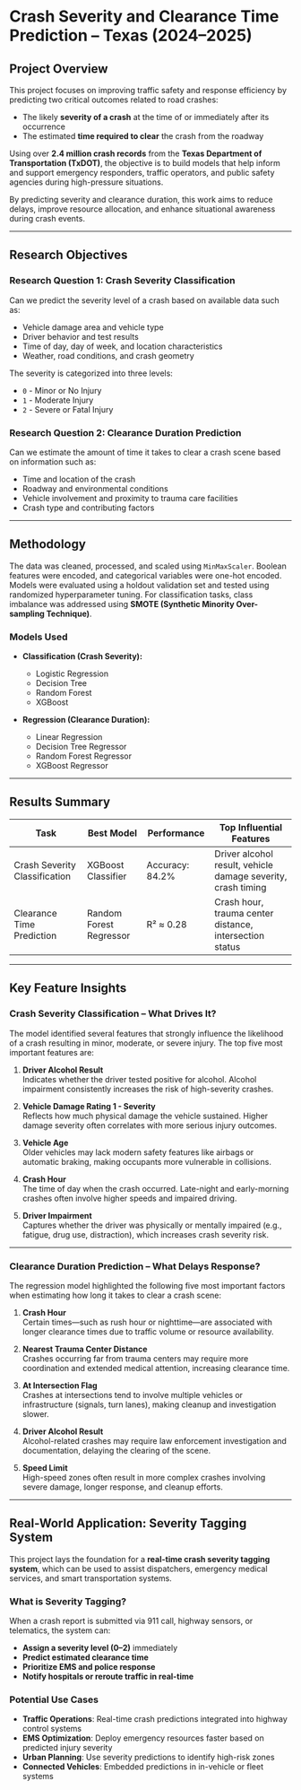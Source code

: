 # Crash Severity and Clearance Time Prediction – Texas (2024–2025)

## Project Overview

This project focuses on improving traffic safety and response efficiency by predicting two critical outcomes related to road crashes:

- The likely **severity of a crash** at the time of or immediately after its occurrence
- The estimated **time required to clear** the crash from the roadway

Using over **2.4 million crash records** from the **Texas Department of Transportation (TxDOT)**, the objective is to build models that help inform and support emergency responders, traffic operators, and public safety agencies during high-pressure situations.

By predicting severity and clearance duration, this work aims to reduce delays, improve resource allocation, and enhance situational awareness during crash events.

---

## Research Objectives

### Research Question 1: Crash Severity Classification

Can we predict the severity level of a crash based on available data such as:

- Vehicle damage area and vehicle type  
- Driver behavior and test results  
- Time of day, day of week, and location characteristics  
- Weather, road conditions, and crash geometry  

The severity is categorized into three levels:

- `0` - Minor or No Injury  
- `1` - Moderate Injury  
- `2` - Severe or Fatal Injury

### Research Question 2: Clearance Duration Prediction

Can we estimate the amount of time it takes to clear a crash scene based on information such as:

- Time and location of the crash  
- Roadway and environmental conditions  
- Vehicle involvement and proximity to trauma care facilities  
- Crash type and contributing factors

---

## Methodology

The data was cleaned, processed, and scaled using `MinMaxScaler`. Boolean features were encoded, and categorical variables were one-hot encoded. Models were evaluated using a holdout validation set and tested using randomized hyperparameter tuning. For classification tasks, class imbalance was addressed using **SMOTE (Synthetic Minority Over-sampling Technique)**.

### Models Used

- **Classification (Crash Severity):**
  - Logistic Regression
  - Decision Tree
  - Random Forest
  - XGBoost

- **Regression (Clearance Duration):**
  - Linear Regression
  - Decision Tree Regressor
  - Random Forest Regressor
  - XGBoost Regressor

---

## Results Summary

| Task                          | Best Model              | Performance     | Top Influential Features                                    |
|------------------------------|-------------------------|------------------|--------------------------------------------------------------|
| Crash Severity Classification | XGBoost Classifier      | Accuracy: 84.2%  | Driver alcohol result, vehicle damage severity, crash timing |
| Clearance Time Prediction     | Random Forest Regressor | R² ≈ 0.28        | Crash hour, trauma center distance, intersection status      |

---

## Key Feature Insights

### Crash Severity Classification – What Drives It?

The model identified several features that strongly influence the likelihood of a crash resulting in minor, moderate, or severe injury. The top five most important features are:

1. **Driver Alcohol Result**  
   Indicates whether the driver tested positive for alcohol. Alcohol impairment consistently increases the risk of high-severity crashes.

2. **Vehicle Damage Rating 1 - Severity**  
   Reflects how much physical damage the vehicle sustained. Higher damage severity often correlates with more serious injury outcomes.

3. **Vehicle Age**  
   Older vehicles may lack modern safety features like airbags or automatic braking, making occupants more vulnerable in collisions.

4. **Crash Hour**  
   The time of day when the crash occurred. Late-night and early-morning crashes often involve higher speeds and impaired driving.

5. **Driver Impairment**  
   Captures whether the driver was physically or mentally impaired (e.g., fatigue, drug use, distraction), which increases crash severity risk.

---

### Clearance Duration Prediction – What Delays Response?

The regression model highlighted the following five most important factors when estimating how long it takes to clear a crash scene:

1. **Crash Hour**  
   Certain times—such as rush hour or nighttime—are associated with longer clearance times due to traffic volume or resource availability.

2. **Nearest Trauma Center Distance**  
   Crashes occurring far from trauma centers may require more coordination and extended medical attention, increasing clearance time.

3. **At Intersection Flag**  
   Crashes at intersections tend to involve multiple vehicles or infrastructure (signals, turn lanes), making cleanup and investigation slower.

4. **Driver Alcohol Result**  
   Alcohol-related crashes may require law enforcement investigation and documentation, delaying the clearing of the scene.

5. **Speed Limit**  
   High-speed zones often result in more complex crashes involving severe damage, longer response, and cleanup efforts.

---

## Real-World Application: Severity Tagging System

This project lays the foundation for a **real-time crash severity tagging system**, which can be used to assist dispatchers, emergency medical services, and smart transportation systems.

### What is Severity Tagging?

When a crash report is submitted via 911 call, highway sensors, or telematics, the system can:

- **Assign a severity level (0–2)** immediately
- **Predict estimated clearance time**
- **Prioritize EMS and police response**
- **Notify hospitals or reroute traffic in real-time**

### Potential Use Cases

- **Traffic Operations**: Real-time crash predictions integrated into highway control systems  
- **EMS Optimization**: Deploy emergency resources faster based on predicted injury severity  
- **Urban Planning**: Use severity predictions to identify high-risk zones  
- **Connected Vehicles**: Embedded predictions in in-vehicle or fleet systems  

